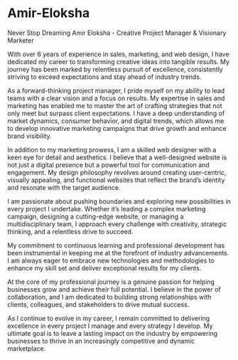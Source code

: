 # Amir-Eloksha
Never Stop Dreaming 
Amir Eloksha - Creative Project Manager & Visionary Marketer

With over 6 years of experience in sales, marketing, and web design, I have dedicated my career to transforming creative ideas into tangible results. My journey has been marked by relentless pursuit of excellence, consistently striving to exceed expectations and stay ahead of industry trends.

As a forward-thinking project manager, I pride myself on my ability to lead teams with a clear vision and a focus on results. My expertise in sales and marketing has enabled me to master the art of crafting strategies that not only meet but surpass client expectations. I have a deep understanding of market dynamics, consumer behavior, and digital trends, which allows me to develop innovative marketing campaigns that drive growth and enhance brand visibility.

In addition to my marketing prowess, I am a skilled web designer with a keen eye for detail and aesthetics. I believe that a well-designed website is not just a digital presence but a powerful tool for communication and engagement. My design philosophy revolves around creating user-centric, visually appealing, and functional websites that reflect the brand’s identity and resonate with the target audience.

I am passionate about pushing boundaries and exploring new possibilities in every project I undertake. Whether it’s leading a complex marketing campaign, designing a cutting-edge website, or managing a multidisciplinary team, I approach every challenge with creativity, strategic thinking, and a relentless drive to succeed.

My commitment to continuous learning and professional development has been instrumental in keeping me at the forefront of industry advancements. I am always eager to embrace new technologies and methodologies to enhance my skill set and deliver exceptional results for my clients.

At the core of my professional journey is a genuine passion for helping businesses grow and achieve their full potential. I believe in the power of collaboration, and I am dedicated to building strong relationships with clients, colleagues, and stakeholders to drive mutual success.

As I continue to evolve in my career, I remain committed to delivering excellence in every project I manage and every strategy I develop. My ultimate goal is to leave a lasting impact on the industry by empowering businesses to thrive in an increasingly competitive and dynamic marketplace.
